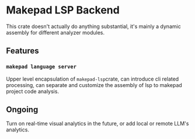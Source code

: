 # Makepad LSP Backend

This crate doesn't actually do anything substantial, it's mainly a dynamic assembly for different analyzer modules.

## Features

### `makepad language server`

Upper level encapsulation of `makepad-lsp`crate, can introduce cli related processing, can separate and customize the assembly of lsp to makepad project code analysis.

## Ongoing

Turn on real-time visual analytics in the future, or add local or remote LLM's analytics.
